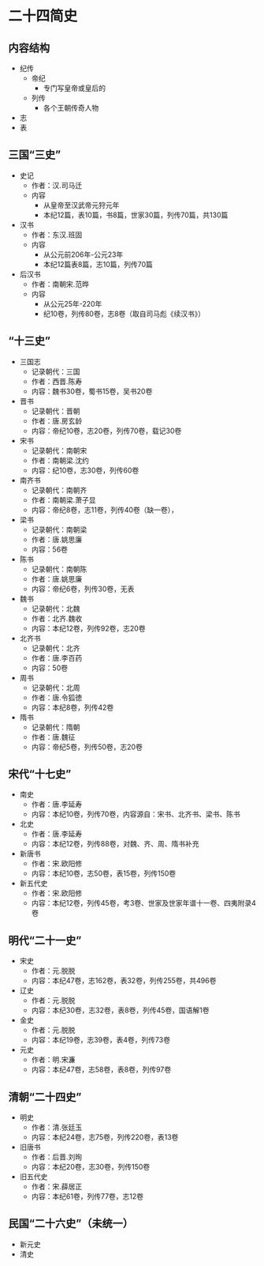 # 二十四简史

## 内容结构
- 纪传
	- 帝纪
		- 专门写皇帝或皇后的
	- 列传
		- 各个王朝传奇人物
- 志
- 表

## 三国“三史”
- 史记
	- 作者：汉.司马迁
	- 内容
		- 从皇帝至汉武帝元狩元年
		- 本纪12篇，表10篇，书8篇，世家30篇，列传70篇，共130篇
- 汉书
	- 作者：东汉.班固
	- 内容
		- 从公元前206年-公元23年
		- 本纪12篇表8篇，志10篇，列传70篇
- 后汉书
	- 作者：南朝宋.范晔
	- 内容
		- 从公元25年-220年
		- 纪10卷，列传80卷，志8卷（取自司马彪《续汉书》）

## “十三史”
- 三国志
	- 记录朝代：三国
	- 作者：西晋.陈寿
	- 内容：魏书30卷，蜀书15卷，吴书20卷
- 晋书
	- 记录朝代：晋朝
	- 作者：唐.房玄龄
	- 内容：帝纪10卷，志20卷，列传70卷，载记30卷
- 宋书
	- 记录朝代：南朝宋
	- 作者：南朝梁.沈约
	- 内容：纪10卷，志30卷，列传60卷
- 南齐书
	- 记录朝代：南朝齐
	- 作者：南朝梁.萧子显
	- 内容：帝纪8卷，志11卷，列传40卷（缺一卷），
- 梁书
	- 记录朝代：南朝梁
	- 作者：唐.姚思廉
	- 内容：56卷
- 陈书
	- 记录朝代：南朝陈
	- 作者：唐.姚思廉
	- 内容：帝纪6卷，列传30卷，无表
- 魏书
	- 记录朝代：北魏
	- 作者：北齐.魏收
	- 内容：本纪12卷，列传92卷，志20卷
- 北齐书
	- 记录朝代：北齐
	- 作者：唐.李百药
	- 内容：50卷
- 周书
	- 记录朝代：北周
	- 作者：唐.令狐徳
	- 内容：本纪8卷，列传42卷
- 隋书
	- 记录朝代：隋朝
	- 作者：唐.魏征
	- 内容：帝纪5卷，列传50卷，志20卷

## 宋代“十七史”
- 南史
	- 作者：唐.李延寿
	- 内容：本纪10卷，列传70卷，内容源自：宋书、北齐书、梁书、陈书
- 北史
	- 作者：唐.李延寿
	- 内容：本纪12卷，列传88卷，对魏、齐、周、隋书补充
- 新唐书
	- 作者：宋.欧阳修
	- 内容：本纪10卷，志50卷，表15卷，列传150卷
- 新五代史
	- 作者：宋.欧阳修
	- 内容：本纪12卷，列传45卷，考3卷、世家及世家年谱十一卷、四夷附录4卷

## 明代“二十一史”
- 宋史
	- 作者：元.脱脱
	- 内容：本纪47卷，志162卷，表32卷，列传255卷，共496卷
- 辽史
	- 作者：元.脱脱
	- 内容：本纪30卷，志32卷，表8卷，列传45卷，国语解1卷
- 金史
	- 作者：元.脱脱
	- 内容：本纪19卷，志39卷，表4卷，列传73卷
- 元史
	- 作者：明.宋濂
	- 内容：本纪47卷，志58卷，表8卷，列传97卷

## 清朝“二十四史”
- 明史
	- 作者：清.张廷玉
	- 内容：本纪24卷，志75卷，列传220卷，表13卷
- 旧唐书
	- 作者：后晋.刘㫬
	- 内容：本纪20卷，志30卷，列传150卷
- 旧五代史
	- 作者：宋.薛居正
	- 内容：本纪61卷，列传77卷，志12卷

## 民国“二十六史”（未统一）
- 新元史
- 清史
